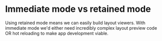 # Immediate mode vs retained mode

Using retained mode means we can easily build layout viewers. With immediate
mode we'd either need incredibly complex layout preview code OR hot reloading
to make app development viable.

